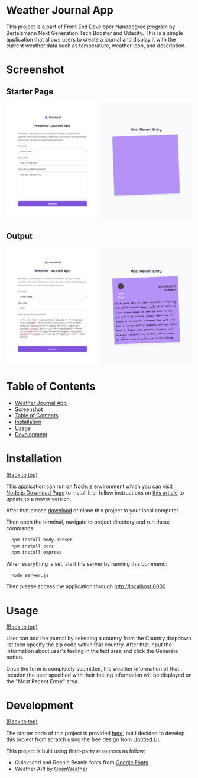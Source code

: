 # Weather Journal App

This project is a part of Front End Developer Nanodegree program by Bertelsmann Next Generation Tech Booster and Udacity. This is a simple application that allows users to create a journal and display it with the current weather data such as temperature, weather icon, and description.

# Screenshot
## Starter Page
![Home](https://raw.githubusercontent.com/sirilaktem/udacity-weather-journal-project/master/website/images/screenshot0.jpg)

## Output
![Output](https://raw.githubusercontent.com/sirilaktem/udacity-weather-journal-project/master/website/images/screenshot.jpg)

# Table of Contents

* [Weather Journal App](#weather-journal-app)
* [Screenshot](#screenshot)
* [Table of Contents](#table-of-contents)
* [Installation](#installation)
* [Usage](#usage)
* [Development](#development)

# Installation
[(Back to top)](#table-of-contents)

This application can run on Node.js environment which you can visit [Node.js Download Page](https://nodejs.org/en/download/) to install it or follow instructions on [this article](https://www.mend.io/free-developer-tools/blog/how-to-update-node-js-to-latest-version/) to update to a newer version.

After that please [download](https://github.com/sirilaktem/udacity-weather-journal-project/archive/refs/heads/master.zip) or clone this project to your local computer.

Then open the terminal, navigate to project directory and run these commands:
```bash
  npm install body-parser
  npm install cors
  npm install express
```

When everything is set, start the server by running this commend:
```bash
  node server.js
```

Then please access the application through [http://localhost:8000](http://localhost:8000)

# Usage
[(Back to top)](#table-of-contents)

User can add the journal by selecting a country from the Country dropdown list then specify the zip code within that country. After that input the information about user's feeling in the text area and click the Generate button.

Once the form is completely submitted, the weather information of that location the user specified with their feeling information will be displayed on the "Most Recent Entry" area.

# Development
[(Back to top)](#table-of-contents)

The starter code of this project is provided [here](https://github.com/udacity/fend/tree/refresh-2019/projects/weather-journal-app), but I decided to develop this project from scratch using the free design from [Untitled UI](https://www.untitledui.com/).

This project is built using third-party resources as follow:

-   Quicksand and Reenie Beanie fonts from [Google Fonts](https://fonts.google.com/)
-   Weather API by [OpenWeather](https://openweathermap.org/)
